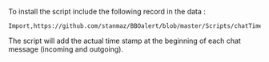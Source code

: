 To install the script include the following record in the data :

    Import,https://github.com/stanmaz/BBOalert/blob/master/Scripts/chatTimeStamp.txt
    
The script will add the actual time stamp at the beginning of each chat message (incoming and outgoing).
